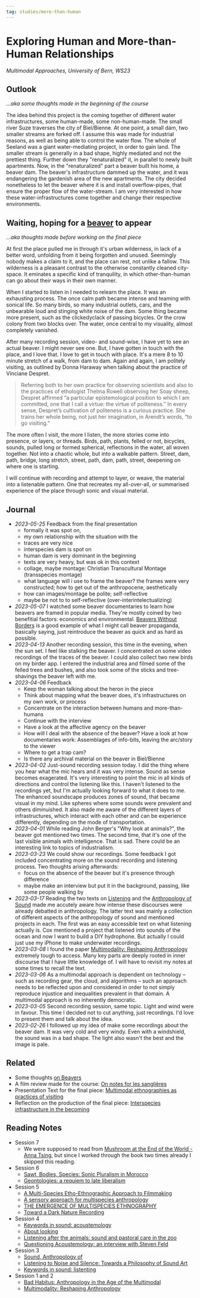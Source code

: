 ```yaml
---
tag: studies/more-than-human
---
```

# Exploring Human and More-than-Human Relationships
*Multimodal Approaches, University of Bern, WS23*

## Outlook
*…aka some thoughts made in the beginning of the course*

The idea behind this project is the coming together of different water infrastructures, some human-made, some non-human-made. The small river Suze traverses the city of Biel/Bienne. At one point, a small dam, two smaller streams are forked off. I assume this was made for industrial reasons, as well as being able to control the water flow. The whole of Seeland was a giant water-mediating project, in order to gain land. The smaller stream is generally in a bad shape, highly mediated and not the prettiest thing. Further down they "renaturalized" it, in parallel to newly built apartments. Now, in the "renaturalized" part a beaver built his home, a beaver dam. The beaver's infrastructure dammed up the water, and it was endangering the gardenish area of the new apartments. The city decided nonetheless to let the beaver where it is and install overflow-pipes, that ensure the proper flow of the water-stream. I am very interested in how these water-infrastructures come together and change their respective environments.

## Waiting, hoping for a [beaver](notes/On%20Beavers.md) to appear
*…aka thoughts made before working on the final piece*

At first the place pulled me in through it's urban wilderness, in lack of a better word, unfolding from it being forgotten and unused. Seemingly nobody makes a claim to it, and the place can rest, not unlike a fallow. This wilderness is a pleasant contrast to the otherwise constantly cleaned city-space. It eminates a specific kind of tranquility, in which other-than-human can go about their ways in their own manner. 

When I started to listen in I needed to relearn the place. It was an exhausting process. The once calm path became intense and teaming with sonical life. So many birds, so many industrial outlets, cars, and the unbearable loud and stinging white noise of the dam. Some thing became more present, such as the clickedyclack of passing bicycles. Or the crow colony from two blocks over. The water, once central to my visuality, almost completely vanished. 

After many recording session, video- and sound-wise, I have yet to see an actual beaver. I might never see one. But, I have gotten in touch with the place, and I love that. I love to get in touch with place. It's a mere 8 to 10 minute stretch of a walk, from dam to dam. Again and again, I am politely visiting, as outlined by Donna Haraway when talking about the practice of Vinciane Despret.

> Referring both to her own practice for observing scientists and also to the practices of ethologist Thelma Rowell observing her Soay sheep, Despret affirmed “a particular epistemological position to which I am committed, one that I call a virtue: the virtue of politeness.” In every sense, Despret’s cultivation of politeness is a curious practice. She trains her whole being, not just her imagination, in Arendt’s words, “to go visiting.”

The more often I visit, the more I listen, the more stories come into presence, or layers, or threads. Birds, path, plants, felled or not, bicycles, sounds, pulled long or formed spherical, reflections in the water, all woven together. Not into a chaotic whole, but into a walkable pattern. Street, dam, path, bridge, long stretch, street, path, dam, path, street, deepening on where one is starting.

I will continue with recording and attempt to layer, or weave, the material into a listenable pattern. One that recreates my all-over-all, or summarised experience of the place through sonic and visual material.

## Journal
- *2023-05-25* Feedback from the final presentation
	- formally it was spot on, 
	- my own relationship with the situation with the 
	- traces are very nice
	- interspecies dam is spot on
	- human dam is very dominant in the beginning
	- texts are very heavy, but was ok in this context
	- collage, maybe montage: Christian Transcultural Montage (transspecies montage)
	- what language will i use to frame the beaver? the frames were very constructed; how to get out of the anthropocene, aesthetically
	- how can images/montage be polite; self-reflective
	- maybe be not to to self-reflective (over-interintelectualizing)
- *2023-05-07* I watched some beaver documentaries to learn how beavers are framed in popular media. They're mostly coined by two benefitial factors: economics and environmental. [Beavers Without Borders](https://www.youtube.com/watch?v=q4Mmjm22GiY) is a good example of what I might call beaver propaganda, basically saying, just reintroduce the beaver as quick and as hard as possible.
- *2023-04-13* Another recording session, this time in the evening, when the sun set. I feel like stalking the beaver. I concentrated on some video recordings of the traces of the beaver. I could also collect two new birds on my birder app. I entered the industrial area and filmed some of the felled trees and bushes, and also took some of the sticks and tree-shavings the beaver left with me.
- *2023-04-06* Feedback
	- Keep the woman talking about the heron in the piece
	- Think about mapping what the beaver does, it's infrastructures on my own work, or process
	- Concentrate on the interaction between humans and more-than-humans
	- Continue with the interview
	- Have a look at the affective agency on the beaver
	- How will I deal with the absence of the beaver? Have a look at how documentaries work: Assemblages of info-bits, leaving the arc/story to the viewer
	- Where to get a trap cam?
	- Is there any archival material on the beaver in Biel/Bienne
- *2023-04-02* Just-sound recording session today. I did the thing where you hear what the mic hears and it was very intense. Sound as sense becomes exagerated. It's very interesting to point the mic in all kinds of directions and control the listening like this. I haven't listened to the recordings yet, but I'm actually looking forward to what it does to me. The enhanced soundscape produces zones of sound, that became visual in my mind. Like spheres where some sounds were prevalent and others diminuished. It also made me aware of the different layers of infrastructures, which interact with each other and can be experience differently, depending on the mode of transportation.
- *2023-04-01* While reading John Berger's "Why look at animals?", the beaver got mentioned two times. The second time, that it's one of the last visible animals with intelligence. That is sad. There could be an interesting link to topics of industrialism.
- *2023-03-23* We could show our recordings. Some feedback I got included concentrating more on the sound recording and listening process. Two thoughts arising afterwards:
	-   focus on the absence of the beaver but it's presence through difference
	-   maybe make an interview but put it in the background, passing, like some people walking by
- *2023-03-17* Reading the two texts on [Listening](reading/novakKeywordsSound2015.md) and the [Anthropology of Sound](reading/coxSoundAnthropology2018.md) made me accutely aware how intense these discourses were already debatted in anthropology. The latter text was mainly a collection of different aspects of the anthropology of sound and mentioned projects in each. The first was an easy accessible text on what listening actually is. Cox mentioned a project that listened into sounds of the ocean and now I want to build a DIY hydrophone. But actually I could just use my iPhone to make underwater recordings.
- *2023-03-08* I found the paper [Multimodality: Reshaping Anthropology](reading/westmorelandMultimodalityReshapingAnthropology2022a.md) extremely tough to access. Many key parts are deeply rooted in inner discourse that I have little knowledge of. I will have to revisit my notes at some times to recall the text.
- *2023-03-06* As a multimodal approach is dependent on technology – such as recording gear, the cloud, and algorithms – such an approach needs to be reflected upon and considered in order to not simply reproduce injustice and inequalities prevalent in that domain. A multimodal approach is no inherently democratic.
- *2023-03-05* Second recording session, same topic. Light and wind were in favour. This time I decided not to cut anything, just recordings. I'd love to present them and talk about the idea.
- *2023-02-26* I followed up my idea of make some recordings about the beaver dam. It was very cold and very windy. Even with a windshield, the sound was in a bad shape. The light also wasn't the best and the image is pale.

## Related
- Some thoughts [on Beavers](notes/On%20Beavers.md)
- A film review made for the course: [On notes for les sanglières](o/v/On%20notes%20for%20les%20sanglières.md)
- Presentation Text for the final piece: [Multimodal ethnographies as practices of visiting](o/v/multimodal_ethnographies_as_practices_of_visiting.md)
- Reflection on the production of the final piece: [Interspecies infrastructure in the becoming](o/v/Interspecies%20infrastructure%20in%20the%20becoming.md)

## Reading Notes
- Session 7
	- We were supposed to read from [Mushroom at the End of the World - Anna Tsing](reading/various/Mushroom%20at%20the%20End%20of%20the%20World%20-%20Anna%20Tsing.md), but since I worked through the book two times already I skipped this reading.
- Session 6
	- [Sawt, Bodies, Species: Sonic Pluralism in Morocco](reading/aubrySawtBodiesSpecies2023.md)
	- [Geontologies: a requiem to late liberalism](reading/povinelliGeontologiesRequiemLate2016.md)
- Session 5
	- [A Multi-Species Etho-Ethnographic Approach to Filmmaking](reading/fijnMultiSpeciesEthoEthnographicApproach2012.md)
	- [A sensory approach for multispecies anthropology](reading/fijnSensoryApproachMultispecies2021.md)
	- [THE EMERGENCE OF MULTISPECIES ETHNOGRAPHY](reading/kirkseyEMERGENCEMULTISPECIESETHNOGRAPHY2010.md)
	- [Toward a Dark Nature Recording](reading/michaelDarkNatureRecording2011.md)
- Session 4
	- [Keywords in sound: acoustemology](reading/novakKeywordsSound2015.md#acoustemology)
	- [About looking](reading/bergerLooking2015.md)
	- [Listening after the animals: sound and pastoral care in the zoo](reading/riceListeningAnimalsSound2021.md)
	- [Questioning Acoustemology: an interview with Steven Feld](reading/riceQuestioningAcoustemologyInterview2021.md)
- Session 3
	- [Sound, Anthropology of](reading/coxSoundAnthropology2018.md)
	- [Listening to Noise and Silence: Towards a Philosophy of Sound Art](reading/voegelinListeningNoiseSilence2010.md)
	- [Keywords in sound: listenting](reading/novakKeywordsSound2015.md#listenting)
- Session 1 and 2
	- [Bad Habitus: Anthropology in the Age of the Multimodal](reading/takaragawaBadHabitusAnthropology2019a.md)
	- [Multimodality: Reshaping Anthropology](reading/westmorelandMultimodalityReshapingAnthropology2022a.md)